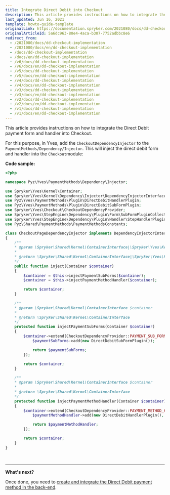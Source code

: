 ```yaml
---
title: Integrate Direct Debit into Checkout
description: This article provides instructions on how to integrate the Direct Debit payment form and handler into Checkout.
last_updated: Jun 16, 2021
template: howto-guide-template
originalLink: https://documentation.spryker.com/2021080/docs/dd-checkout-implementation
originalArticleId: 5a6dc963-80e4-4aca-b307-7752adbbc8e6
redirect_from:
  - /2021080/docs/dd-checkout-implementation
  - /2021080/docs/en/dd-checkout-implementation
  - /docs/dd-checkout-implementation
  - /docs/en/dd-checkout-implementation
  - /v6/docs/dd-checkout-implementation
  - /v6/docs/en/dd-checkout-implementation
  - /v5/docs/dd-checkout-implementation
  - /v5/docs/en/dd-checkout-implementation
  - /v4/docs/dd-checkout-implementation
  - /v4/docs/en/dd-checkout-implementation
  - /v3/docs/dd-checkout-implementation
  - /v3/docs/en/dd-checkout-implementation
  - /v2/docs/dd-checkout-implementation
  - /v2/docs/en/dd-checkout-implementation
  - /v1/docs/dd-checkout-implementation
  - /v1/docs/en/dd-checkout-implementation
---
```


This article provides instructions on how to integrate the Direct Debit payment form and handler into Checkout.

For this purpose, in Yves, add the `CheckoutDependencyInjector` to the `PaymentMethods/Dependency/Injector`. This will inject the direct debit form and handler into the `Checkout`module:

**Code sample:**

```php
<?php

namespace Pyz\Yves\PaymentMethods\Dependency\Injector;

use Spryker\Yves\Kernel\Container;
use Spryker\Yves\Kernel\Dependency\Injector\DependencyInjectorInterface;
use Pyz\Yves\PaymentMethods\Plugin\DirectDebitHandlerPlugin;
use Pyz\Yves\PaymentMethods\Plugin\DirectDebitSubFormPlugin;
use Spryker\Yves\Checkout\CheckoutDependencyProvider;
use Spryker\Yves\StepEngine\Dependency\Plugin\Form\SubFormPluginCollection;
use Spryker\Yves\StepEngine\Dependency\Plugin\Handler\StepHandlerPluginCollection;
use Pyz\Shared\PaymentMethods\PaymentMethodsConstants;

class CheckoutPageDependencyInjector implements DependencyInjectorInterface
{
	/**
	* @param \Spryker\Shared\Kernel\ContainerInterface|\Spryker\Yves\Kernel\Container $container
	*
	* @return \Spryker\Shared\Kernel\ContainerInterface|\Spryker\Yves\Kernel\Container
	*/
	public function inject(Container $container)
	{
		$container = $this->injectPaymentSubForms($container);
		$container = $this->injectPaymentMethodHandler($container);

		return $container;
	}

	/**
	* @param \Spryker\Shared\Kernel\ContainerInterface $container
	*
	* @return \Spryker\Shared\Kernel\ContainerInterface
	*/
	protected function injectPaymentSubForms(Container $container)
	{
		$container->extend(CheckoutDependencyProvider::PAYMENT_SUB_FORMS, function (SubFormPluginCollection $paymentSubForms) {
			$paymentSubForms->add(new DirectDebitSubFormPlugin());

			return $paymentSubForms;
		});

		return $container;
	}

	/**
	* @param \Spryker\Shared\Kernel\ContainerInterface $container
	*
	* @return \Spryker\Shared\Kernel\ContainerInterface
	*/
	protected function injectPaymentMethodHandler(Container $container)
	{
		$container->extend(CheckoutDependencyProvider::PAYMENT_METHOD_HANDLER, function (StepHandlerPluginCollection $paymentMethodHandler) {
			$paymentMethodHandler->add(new DirectDebitHandlerPlugin(), PaymentMethodsConstants::PAYMENT_METHOD_DIRECTDEBIT);

			return $paymentMethodHandler;
		});

		return $container;
	}
}

```

</br>
</details>

<!--{% info_block errorBox %}
If you re-created this example in Demoshop, perform some adjustments on the `selectPayment()` from `checkout.js`.
{% endinfo_block %}-->
***
**What's next?**

Once done, you need to [create and integrate the Direct Debit payment method in the back-end](/docs/scos/dev/back-end-development/data-manipulation/payment-methods/direct-debit-example-implementation/implementation-of-direct-debit-in-zed.html).
